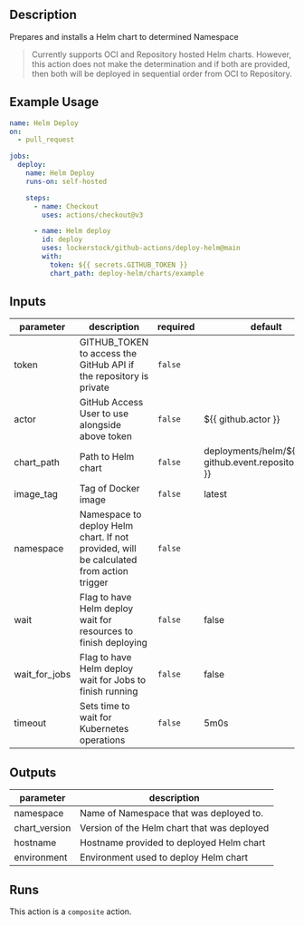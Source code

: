 <!-- action-docs-description -->
## Description

Prepares and installs a Helm chart to determined Namespace


<!-- action-docs-description -->

> Currently supports OCI and Repository hosted Helm charts. However, this action does not make the determination and if both are provided, then both will be deployed in sequential order from OCI to Repository.

## Example Usage

```yaml
name: Helm Deploy
on:
  - pull_request

jobs:
  deploy:
    name: Helm Deploy
    runs-on: self-hosted

    steps:
      - name: Checkout
        uses: actions/checkout@v3

      - name: Helm deploy
        id: deploy
        uses: lockerstock/github-actions/deploy-helm@main
        with:
          token: ${{ secrets.GITHUB_TOKEN }}
          chart_path: deploy-helm/charts/example
```

<!-- action-docs-inputs -->
## Inputs

| parameter | description | required | default |
| - | - | - | - |
| token | GITHUB_TOKEN to access the GitHub API if the repository is private | `false` |  |
| actor | GitHub Access User to use alongside above token | `false` | ${{ github.actor }} |
| chart_path | Path to Helm chart | `false` | deployments/helm/${{ github.event.repository.name }} |
| image_tag | Tag of Docker image | `false` | latest |
| namespace | Namespace to deploy Helm chart. If not provided, will be calculated from action trigger | `false` |  |
| wait | Flag to have Helm deploy wait for resources to finish deploying | `false` | false |
| wait_for_jobs | Flag to have Helm deploy wait for Jobs to finish running | `false` | false |
| timeout | Sets time to wait for Kubernetes operations | `false` | 5m0s |



<!-- action-docs-inputs -->

<!-- action-docs-outputs -->
## Outputs

| parameter | description |
| - | - |
| namespace | Name of Namespace that was deployed to. |
| chart_version | Version of the Helm chart that was deployed |
| hostname | Hostname provided to deployed Helm chart |
| environment | Environment used to deploy Helm chart |



<!-- action-docs-outputs -->

<!-- action-docs-runs -->
## Runs

This action is a `composite` action.


<!-- action-docs-runs -->
